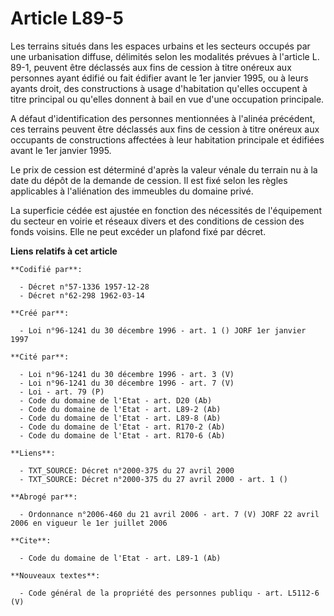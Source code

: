 # Article L89-5

Les terrains situés dans les espaces urbains et les secteurs occupés par une urbanisation diffuse, délimités selon les
modalités prévues à l'article L. 89-1, peuvent être déclassés aux fins de cession à titre onéreux aux personnes ayant édifié
ou fait édifier avant le 1er janvier 1995, ou à leurs ayants droit, des constructions à usage d'habitation qu'elles occupent
à titre principal ou qu'elles donnent à bail en vue d'une occupation principale.

A défaut d'identification des personnes mentionnées à l'alinéa précédent, ces terrains peuvent être déclassés aux fins de
cession à titre onéreux aux occupants de constructions affectées à leur habitation principale et édifiées avant le 1er
janvier 1995.

Le prix de cession est déterminé d'après la valeur vénale du terrain nu à la date du dépôt de la demande de cession. Il est
fixé selon les règles applicables à l'aliénation des immeubles du domaine privé.

La superficie cédée est ajustée en fonction des nécessités de l'équipement du secteur en voirie et réseaux divers et des
conditions de cession des fonds voisins. Elle ne peut excéder un plafond fixé par décret.

**Liens relatifs à cet article**

	**Codifié par**:

	  - Décret n°57-1336 1957-12-28
	  - Décret n°62-298 1962-03-14

	**Créé par**:

	  - Loi n°96-1241 du 30 décembre 1996 - art. 1 () JORF 1er janvier 1997

	**Cité par**:

	  - Loi n°96-1241 du 30 décembre 1996 - art. 3 (V)
	  - Loi n°96-1241 du 30 décembre 1996 - art. 7 (V)
	  - Loi - art. 79 (P)
	  - Code du domaine de l'Etat - art. D20 (Ab)
	  - Code du domaine de l'Etat - art. L89-2 (Ab)
	  - Code du domaine de l'Etat - art. L89-8 (Ab)
	  - Code du domaine de l'Etat - art. R170-2 (Ab)
	  - Code du domaine de l'Etat - art. R170-6 (Ab)

	**Liens**:

	  - TXT_SOURCE: Décret n°2000-375 du 27 avril 2000
	  - TXT_SOURCE: Décret n°2000-375 du 27 avril 2000 - art. 1 ()

	**Abrogé par**:

	  - Ordonnance n°2006-460 du 21 avril 2006 - art. 7 (V) JORF 22 avril 2006 en vigueur le 1er juillet 2006

	**Cite**:

	  - Code du domaine de l'Etat - art. L89-1 (Ab)

	**Nouveaux textes**:

	  - Code général de la propriété des personnes publiqu - art. L5112-6 (V)
